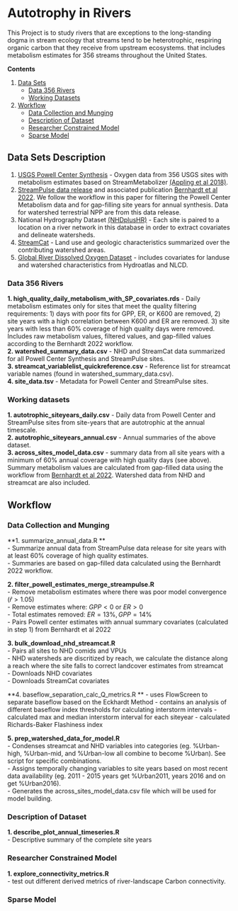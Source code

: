 # Autotrophy in Rivers

This Project is to study rivers that are exceptions to the long-standing dogma in stream ecology that streams tend to be heterotrophic, respiring organic carbon that they receive from upstream ecosystems.  that includes metabolism estimates for 356 streams throughout the United States. 


**Contents**
  
1. [Data Sets](#data-sets-description)  
    - [Data 356 Rivers](#data-356-rivers)  
    - [Working Datasets](#working-datasets)  
2. [Workflow](#workflow)  
    - [Data Collection and Munging](#data-collection-and-munging)  
    - [Description of Dataset](#description-of-dataset)  
    - [Researcher Constrained Model](#researcher-constrained-model)  
    - [Sparse Model](#sparse-model)  

<!-- Data Sets description -->
## Data Sets Description

1.  [USGS Powell Center Synthesis](https://www.sciencebase.gov/catalog/item/59eb9c0ae4b0026a55ffe389) - Oxygen data from 356 USGS sites with metabolism estimates based on StreamMetabolizer [(Appling et al 2018)](https://www.nature.com/articles/sdata2018292). 
2. [StreamPulse data release](https://figshare.com/articles/software/Code_and_RDS_data_for_Bernhardt_et_al_2022_PNAS_/19074140?backTo=/collections/Data_and_code_for_Bernhardt_et_al_2022_PNAS_/5812160) and associated publication [Bernhardt et al 2022](https://www.pnas.org/doi/abs/10.1073/pnas.2121976119). We follow the workflow in this paper for filtering the Powell Center Metabolism data and for gap-filling site years for annual synthesis. Data for watershed terrestrial NPP are from this data release.
3. National Hydrography Dataset [(NHDplusHR)](https://www.usgs.gov/national-hydrography/nhdplus-high-resolution) - Each site is paired to a location on a river network in this database in order to extract covariates and delineate watersheds. 
4. [StreamCat](https://www.epa.gov/national-aquatic-resource-surveys/streamcat-dataset) - Land use and geologic characteristics summarized over the contributing watershed areas. 
5. [Global River Dissolved Oxygen Dataset](https://www.sciencebase.gov/catalog/item/606f60afd34ef99870188ee5) - includes covariates for landuse and watershed characteristics from Hydroatlas and NLCD.


<!-- Data 356 Rivers -->
### Data 356 Rivers

**1. high_quality_daily_metabolism_with_SP_covariates.rds**  -  Daily metabolism estimates only for sites that meet the quality filtering requirements: 1) days with poor fits for GPP, ER, or K600 are removed, 2) site years with a high correlation between K600 and ER are removed. 3) site years with less than 60% coverage of high quality days were removed. Includes raw metabolism values, filtered values, and gap-filled values according to the Bernhardt 2022 workflow.  
**2. watershed_summary_data.csv**  -  NHD and StreamCat data summarized for all Powell Center Synthesis and StreamPulse sites.  
**3. streamcat_variablelist_quickreference.csv**  -  Reference list for streamcat variable names (found in watershed_summary_data.csv).  
**4. site_data.tsv**  -  Metadata for Powell Center and StreamPulse sites.  

<!-- Working data -->
### Working datasets
**1. autotrophic_siteyears_daily.csv**  -  Daily data from Powell Center and StreamPulse sites from site-years that are autotrophic at the annual timescale.  
**2. autotrophic_siteyears_annual.csv**  -  Annual summaries of the above dataset.  
**3. across_sites_model_data.csv**  -  summary data from all site years with a minimum of 60% annual coverage with high quality days (see above). Summary metabolism values are calculated from gap-filled data using the workflow from [Bernhardt et al 2022](https://www.pnas.org/doi/abs/10.1073/pnas.2121976119). Watershed data from NHD and streamcat are also included.  


<!-- Workflow -->
## Workflow

<!-- data collection and munging -->
### Data Collection and Munging

**1. summarize_annual_data.R **  
    - Summarize annual data from StreamPulse data release for site years with at least 60% coverage of high quality estimates.   
    - Summaries are based on gap-filled data calculated using the Bernhardt 2022 workflow.  
    
**2. filter_powell_estimates_merge_streampulse.R**  
    - Remove metabolism estimates where there was poor model convergence ($\hat{r} > 1.05$)  
    - Remove estimates where: $GPP < 0$ or $ER > 0$  
    - Total estimates removed: $ER = 13\%, GPP = 14\%$  
    - Pairs Powell center estimates with annual summary covariates (calculated in step 1) from Bernhardt et al 2022  
    
**3. bulk_download_nhd_streamcat.R**  
    - Pairs all sites to NHD comids and VPUs  
    - NHD watersheds are discritized by reach, we calculate the distance along a reach where the site falls to correct landcover estimates from streamcat  
    - Downloads NHD covariates  
    - Downloads StreamCat covariates   
    
**4. baseflow_separation_calc_Q_metrics.R **
    - uses FlowScreen to separate baseflow based on the Eckhardt Method
    - contains an analysis of different baseflow index thresholds for calculating interstorm intervals
    - calculated max and median interstorm interval for each siteyear
    - calculated Richards-Baker Flashiness index
    
**5. prep_watershed_data_for_model.R**  
    - Condenses streamcat and NHD variables into categories (eg. %Urban-high, %Urban-mid, and %Urban-low all combine to become %Urban). See script for specific combinations.  
    - Assigns temporally changing variables to site years based on most recent data availability (eg. 2011 - 2015 years get %Urban2011, years 2016 and on get %Urban2016).  
    - Generates the across_sites_model_data.csv file which will be used for model building.  
    
    
<!-- Description of Dataset -->
### Description of Dataset

**1. describe_plot_annual_timeseries.R**    
    - Descriptive summary of the complete site years  
    
<!-- Researcher Constrained Model -->
### Researcher Constrained Model

**1. explore_connectivity_metrics.R**  
    - test out different derived metrics of river-landscape Carbon connectivity.
    
<!-- Sparse Model -->
### Sparse Model

